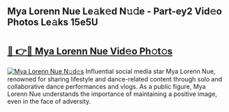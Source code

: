 ## Mya Lorenn Nue Le𝚊k𝚎d N𝚞𝚍e - Part-ey2 Vid𝚎o Photos Le𝚊ks 15e5U

# <h2><a href="http://fbb117u.evod.top/?m=Mya+Lorenn+Nue">🔗 👉🔴 Mya Lorenn Nue Vid𝚎o Ph𝚘t𝚘s</a></h2>

[![Mya Lorenn Nue N𝚞d𝚎s](https://i.imgur.com/8V9OHl7.gif)](http://fbb117u.evod.top/?m=Mya+Lorenn+Nue)
Influential social media star Mya Lorenn Nue, renowned for sharing lifestyle and dance-related content through solo and collaborative dance performances and vlogs. As a public figure, Mya Lorenn Nue understands the importance of maintaining a positive image, even in the face of adversity. 
